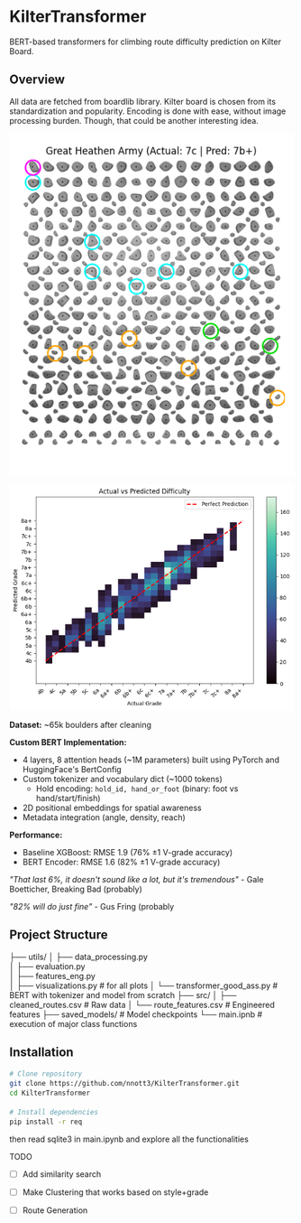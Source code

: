 # KilterTransformer

BERT-based transformers for climbing route difficulty prediction on Kilter Board.

## Overview

All data are fetched from boardlib library. Kilter board is chosen from its standardization and popularity. Encoding is done with ease, without image processing burden. Though, that could be another interesting idea.

<p align="center">
  <img src="figs/plot_boulder_prediction.png" alt="Kilter Board Route Example" width="600"/>
</p>
<p align="center">
  <img src="figs/plot_prediction_good_ass.png" alt="Predictions" width="600"/>
</p>

**Dataset:** ~65k boulders after cleaning

**Custom BERT Implementation:**
- 4 layers, 8 attention heads (~1M parameters) built using PyTorch and HuggingFace's BertConfig
- Custom tokenizer and vocabulary dict (~1000 tokens)
    - Hold encoding: `hold_id, hand_or_foot` (binary: foot vs hand/start/finish)
- 2D positional embeddings for spatial awareness
- Metadata integration (angle, density, reach)

**Performance:**
- Baseline XGBoost: RMSE 1.9 (76% ±1 V-grade accuracy)
- BERT Encoder: RMSE 1.6 (82% ±1 V-grade accuracy)

*"That last 6%, it doesn't sound like a lot, but it's tremendous"* - Gale Boetticher, Breaking Bad (probably)

*"82% will do just fine"* - Gus Fring (probably


## Project Structure
├── utils/
│   ├── data_processing.py      
│   ├── evaluation.py           
│   ├── features_eng.py         
│   ├── visualizations.py       # for all plots
│   └── transformer_good_ass.py # BERT with tokenizer and model from scratch
├── src/
│   ├── cleaned_routes.csv      # Raw data
│   └── route_features.csv      # Engineered features
├── saved_models/               # Model checkpoints
└── main.ipnb                   # execution of major class functions

## Installation
```bash
# Clone repository
git clone https://github.com/nnott3/KilterTransformer.git
cd KilterTransformer

# Install dependencies
pip install -r req
```
then read sqlite3 in main.ipynb and explore all the functionalities

TODO
- [ ] Add similarity search
- [ ] Make Clustering that works based on style+grade
- [ ] Route Generation
 
